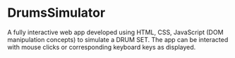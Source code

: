 # DrumsSimulator
A fully interactive web app developed using HTML, CSS, JavaScript (DOM manipulation concepts) to simulate a DRUM SET. The app can be interacted with mouse clicks or corresponding keyboard keys as displayed.
